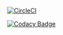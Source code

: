 [![CircleCI](https://circleci.com/gh/AndresFelipeGualdron/laboratorio8.svg?style=svg)](https://circleci.com/gh/AndresFelipeGualdron/laboratorio8)

[![Codacy Badge](https://api.codacy.com/project/badge/Grade/4313b76885824f998680fa3b4260fe4a)](https://www.codacy.com/app/AndresFelipeGualdron/laboratorio8?utm_source=github.com&amp;utm_medium=referral&amp;utm_content=AndresFelipeGualdron/laboratorio8&amp;utm_campaign=Badge_Grade)
